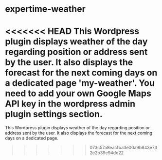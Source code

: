 # expertime-weather
<<<<<<< HEAD
 This Wordpress plugin displays weather of the day regarding position or address sent by the user. It also displays the forecast for the next coming days on a dedicated page 'my-weather'.
 You need to add your own Google Maps API key in the wordpress admin plugin settings section.
=======
 This Wordpress plugin displays weather of the day regarding position or address sent by the user. It also displays the forecast for the next coming days on a dedicated page.
>>>>>>> 073c57a8eacfba3e00a9b843e732e2b39e94dd22
